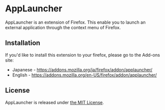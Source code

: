AppLauncher
==============================

AppLauncher is an extension of Firefox. This enable you to
launch an external application through the context menu of Firefox.

Installation
------------------------------

If you'd like to install this extension to your firefox, please go to
the Add-ons site:

* Japanese - https://addons.mozilla.org/ja/firefox/addon/applauncher/
* English  - https://addons.mozilla.org/en-US/firefox/addon/applauncher/

License
------------------------------

AppLauncher is released under [the MIT License](http://opensource.org/licenses/mit-license.php).

